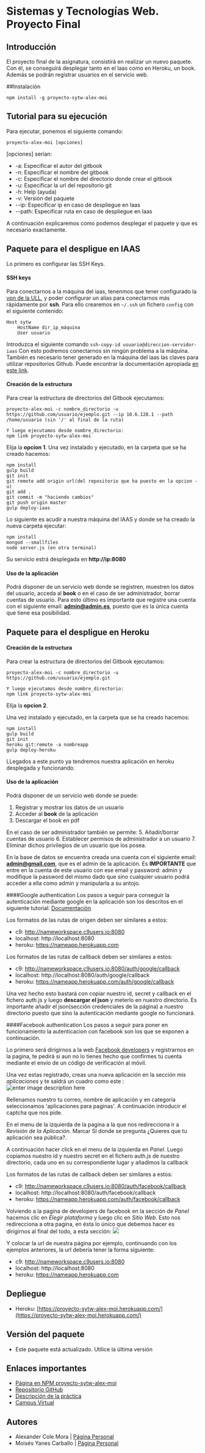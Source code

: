 # Sistemas y Tecnologías Web. Proyecto Final

## Introducción

El proyecto final de la asignatura, consistirá en realizar un nuevo paquete. Con él, se conseguirá desplegar tanto en el Iaas como en Heroku, un book. Además
se podrán registrar usuarios en el servicio web.

##Instalación

```shell
npm install -g proyecto-sytw-alex-moi 
```

## Tutorial para su ejecución

Para ejecutar, ponemos el siguiente comando:

`proyecto-alex-moi [opciones]`

[opciones] serían:
*    -a: Especificar el autor del gitbook
*    -n: Especificar el nombre del gitbook
*    -c: Especificar el nombre del directorio donde crear el gitbook
*    -u: Especificar la url del repositorio git
*    -h: Help (ayuda)
*    -v: Versión del paquete
*    --ip: Especificar ip en caso de despliegue en Iaas
*    --path: Especificar ruta en caso de despliegue en Iaas

A continuación explicaremos como podemos desplegar el paquete y que es necesario exactamente.

## Paquete para el despligue en IAAS

Lo primero es configurar las SSH Keys.

#### SSH  keys
Para conectarnos a la máquina del iaas, tenenmos que tener configurado la [vpn de la ULL](http://www.ull.es/stic/tag/vpn/), y poder configurar un alias para conectarnos más rápidamente por **ssh**.
Para ello crearemos en `~/.ssh` un fichero `config` con el siguiente contenido:

```
Host sytw
	HostName dir_ip_máquina
	User usuario
```

Introduzca el siguiente comando `ssh-copy-id usuario@direccion-servidor-iaas`
Con esto podremos conectarnos sin ningún problema a la máquina.
También es necesario tener generado en la máquina del iaas las claves para utilizar repositorios Github. Puede encontrar la documentación apropiada [en este link](https://help.github.com/articles/generating-an-ssh-key/).

#### Creación de la estructura

Para crear la estructura de directorios del Gitbook ejecutamos:
```shell
proyecto-alex-moi -c nombre_directorio -u https://github.com/usuario/ejemplo.git --ip 10.6.128.1 --path /home/usuario (sin '/' al final de la ruta)

Y luego ejecutamos desde nombre_directorio:
npm link proyecto-sytw-alex-moi
```
Elija la **opcion 1**.
Una vez instalado y ejecutado, en la carpeta que se ha creado hacemos:

```shell
npm install
gulp build
git init
git remote add origin url(del repositorio que ha puesto en la opcion -u)
git add .
git commit -m "haciendo cambios"
git push origin master
gulp deploy-iaas
```

Lo siguiente es acudir a nuestra máquina del IAAS y donde se ha creado la nueva carpeta ejecutar:

```shell
npm install
mongod --smallfiles
node server.js (en otra terminal)
```

Su servicio estrá desplegada en **http://ip:8080**

#### Uso de la aplicación

Podrá disponer de un servicio web donde se registren, muestren los datos del usuario, acceda al **book** o en el caso de ser administrador, borrar cuentas de usuario.
Para esto último es importante que registre una cuenta con el siguiente email: **admin@admin.es**, puesto que es la única cuenta que tiene esa posibilidad. 




## Paquete para el despligue en Heroku

#### Creación de la estructura

Para crear la estructura de directorios del Gitbook ejecutamos:
```shell
proyecto-alex-moi -c nombre_directorio -u https://github.com/usuario/ejemplo.git

Y luego ejecutamos desde nombre_directorio:
npm link proyecto-sytw-alex-moi
```
Elija la **opcion 2**.

Una vez instalado y ejecutado, en la carpeta que se ha creado hacemos:

```shell
npm install
gulp build
git init 
heroku git:remote -a nombreapp 
gulp deploy-heroku
```
LLegados a este punto ya tendremos nuestra aplicación en heroku desplegada y funcionando.

#### Uso de la aplicación

Podrá disponer de un servicio web donde se puede:
 1. Registrar y mostrar los datos de un usuario
 2. Acceder al **book** de la aplicación 
 3. Descargar el book en pdf 

En el caso de ser administrador también se permite:
 5. Añadir/borrar cuentas de usuario
 6. Establecer permisos de administrador a un usuario
 7. Eliminar dichos privilegios de un usuario que los posea.

En la base de datos se encuentra creada una cuenta con el siguiente email: **admin@gmail.com**, que es el admin de la aplicación. Es **IMPORTANTE** que entre en la cuenta de este usuario con ese email y password: admin y modifique la password del mismo dado que sino cualquier usuario podrá acceder a ella como admin y manipularla a su antojo.

 
####Google authentication
Los pasos a seguir para conseguir la autenticación mediante google en la aplicación son los descritos en el siguiente tutorial:  [Documentación](https://developers.google.com/identity/sign-in/web/devconsole-project) 

Los formatos de las rutas de origen deben ser similares a estos:

 - c9:         http://nameworkspace.c9users.io:8080
 - localhost:  http://localhost:8080
 - heroku:     https://nameapp.herokuapp.com

Los formatos de las rutas de callback deben ser similares a estos:

 - c9:         http://nameworkspace.c9users.io:8080/auth/google/callback
 - localhost:  http://localhost:8080/auth/google/callback
 - heroku:     https://nameapp.herokuapp.com/auth/google/callback
        
Una vez hecho esto bastará con copiar nuestro id, secret y callback en el fichero auth.js y luego **descargar el json** y meterlo en nuestro directorio. Es importante añadir el json(sección credenciales de la página) a nuestro directorio puesto que sino la autenticación mediante google no funcionará.


####Facebook authentication
Los pasos a seguir para poner en funcionamiento la autenticacion con facebook son los que se exponen a continuación.

Lo primero será dirigirnos a la web [Facebook developers](https://developers.facebook.com/) y registrarnos en la pagina, te pedirá si aun no lo tienes hecho que confirmes tu cuenta mediante el envío de un código de verificación al móvil. 

Una vez estas registrado, creas una nueva aplicación en la sección *mis aplicaciones* y te saldrá un cuadro como este : 
![enter image description here](https://i.gyazo.com/9a06944da5dd01f90eaef829892c0165.png)

    
Rellenamos nuestro tu correo, nombre de aplicación y en categoría seleccionamos 'aplicaciones para paginas'. A continuación introducir el captcha que nos pide.
    
En el menu de la izquierda de la pagina a la que nos redirecciona ir a *Revisión de la Aplicación*. Marcar SI donde se pregunta ¿Quieres que tu aplicación sea pública?.
    
A continuación hacer click en el menu de la izquierda en *Panel*. Luego copiamos nuestro id y nuestro secret en el fichero auth.js de nuestro directorio, cada uno en su correspondiente lugar y añadimos la callback

Los formatos de las rutas de callback deben ser similares a estos:

 -  c9:         http://nameworkspace.c9users.io:8080/auth/facebook/callback
 - localhost:  http://localhost:8080/auth/facebook/callback
 - heroku:     https://nameapp.herokuapp.com/auth/facebook/callback
        
        
Volviendo a la pagina de developers de facebook en la sección de *Panel* hacemos clic en *Elegir plataforma* y luego clic en *Sitio Web*. Esto nos redirecciona a otra pagina, en ésta lo único que debemos hacer es dirigirnos al final del todo, a esta sección: 
![](https://i.gyazo.com/7983d6b7dfd016eb7e8dae061f5d6a5d.png) 

Y colocar la url de nuestra página por ejemplo, continuando con los ejemplos anteriores, la url debería tener la forma siguiente:

 -  c9:         http://nameworkspace.c9users.io:8080
 - localhost:  http://localhost:8080
 - heroku:     https://nameapp.herokuapp.com


## Depliegue
* Heroku: [https://proyecto-sytw-alex-moi.herokuapp.com/](https://proyecto-sytw-alex-moi.herokuapp.com/) 

## Versión del paquete
* Este paquete está actualizado. Utilice la última versión


## Enlaces importantes
*  [Página en NPM proyecto-sytw-alex-moi](https://www.npmjs.com/package/proyecto-sytw-alex-moi)
*  [Repositorio GitHub](https://github.com/ULL-ESIT-SYTW-1617/proyecto-sytw-16-17-alex-moi.git)
*  [Descripción de la práctica](https://casianorodriguezleon.gitbooks.io/ull-esit-1617/content/proyectos/sytw/)
*  [Campus Virtual](https://campusvirtual.ull.es/1617/course/view.php?id=1175)

## Autores

* Alexander Cole Mora | [Página Personal](http://alu0100767421.github.io/)
* Moisés Yanes Carballo | [Página Personal](http://alu0100782851.github.io/)